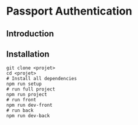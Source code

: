 # Passport Authentication

## Introduction

## Installation

```shell
git clone <projet>
cd <projet>
# Install all dependencies
npm run setup
# run full project
npm run project
# run front
npm run dev-front
# run back
npm run dev-back
```
